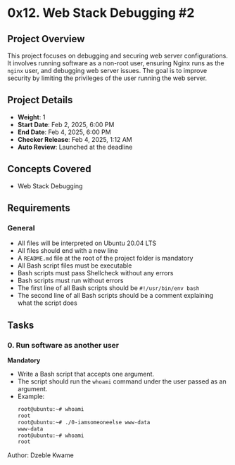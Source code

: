 # 0x12. Web Stack Debugging #2

## Project Overview
This project focuses on debugging and securing web server configurations. It involves running software as a non-root user, ensuring Nginx runs as the `nginx` user, and debugging web server issues. The goal is to improve security by limiting the privileges of the user running the web server.

## Project Details
- **Weight**: 1
- **Start Date**: Feb 2, 2025, 6:00 PM
- **End Date**: Feb 4, 2025, 6:00 PM
- **Checker Release**: Feb 4, 2025, 1:12 AM
- **Auto Review**: Launched at the deadline

## Concepts Covered
- Web Stack Debugging

## Requirements
### General
- All files will be interpreted on Ubuntu 20.04 LTS
- All files should end with a new line
- A `README.md` file at the root of the project folder is mandatory
- All Bash script files must be executable
- Bash scripts must pass Shellcheck without any errors
- Bash scripts must run without errors
- The first line of all Bash scripts should be `#!/usr/bin/env bash`
- The second line of all Bash scripts should be a comment explaining what the script does

## Tasks

### 0. Run software as another user
**Mandatory**
- Write a Bash script that accepts one argument.
- The script should run the `whoami` command under the user passed as an argument.
- Example:
  ```bash
  root@ubuntu:~# whoami
  root
  root@ubuntu:~# ./0-iamsomeoneelse www-data
  www-data
  root@ubuntu:~# whoami
  root

Author: Dzeble Kwame 
